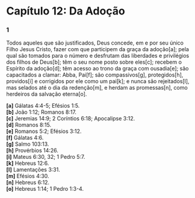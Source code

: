 # Capítulo 12: Da Adoção

### **1**
Todos aqueles que são justificados, Deus concede, em e por seu único Filho Jesus Cristo, fazer com que participem da graça da adoção[a]; pela qual são tomados para o número e desfrutam das liberdades e privilégios dos filhos de Deus[b]; têm o seu nome posto sobre eles[c]; recebem o Espírito da adoção[d]; têm acesso ao trono da graça com ousadia[e]; são capacitados a clamar: Abba, Pai[f]; são compassivos[g], protegidos[h], providos[i] e corrigidos por ele como um pai[k]; e nunca são rejeitados[l], mas selados até o dia da redenção[m], e herdam as promessas[n], como herdeiros da salvação eterna[o].  

**[a]** Gálatas 4:4-5; Efésios 1:5.  
**[b]** João 1:12; Romanos 8:17.  
**[c]** Jeremias 14:9; 2 Coríntios 6:18; Apocalipse 3:12.  
**[d]** Romanos 8:15.  
**[e]** Romanos 5:2; Efésios 3:12.  
**[f]** Gálatas 4:6.  
**[g]** Salmo 103:13.  
**[h]** Provérbios 14:26.  
**[i]** Mateus 6:30, 32; 1 Pedro 5:7.  
**[k]** Hebreus 12:6.  
**[l]** Lamentações 3:31.  
**[m]** Efésios 4:30.  
**[n]** Hebreus 6:12.  
**[o]** Hebreus 1:14; 1 Pedro 1:3-4.
